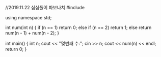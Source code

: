 //2019.11.22 심심풀이 파보나치
#include <iostream>

using namespace std;

int num(int n) {
	if (n == 1)
		return 0;
	else if (n == 2)
		return 1;
	else
		return num(n - 1) + num(n - 2);
}

int main() {
	int n;
	cout << "몇번째 수:";
	cin >> n;
	cout << num(n) << endl;
	return 0;
}
